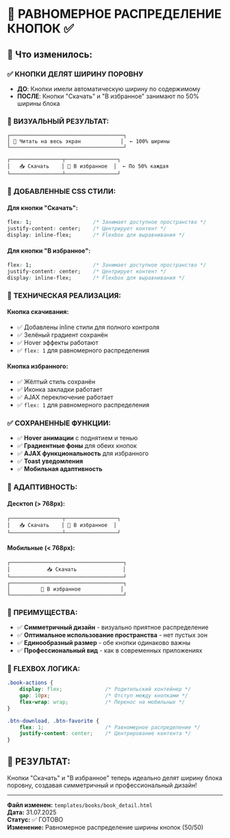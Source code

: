 # 📐 РАВНОМЕРНОЕ РАСПРЕДЕЛЕНИЕ КНОПОК ✅

## 🎯 Что изменилось:

### ✅ **КНОПКИ ДЕЛЯТ ШИРИНУ ПОРОВНУ**
- **ДО**: Кнопки имели автоматическую ширину по содержимому
- **ПОСЛЕ**: Кнопки "Скачать" и "В избранное" занимают по 50% ширины блока

### 📐 **ВИЗУАЛЬНЫЙ РЕЗУЛЬТАТ:**

```
┌─────────────────────────────────────┐
│ 📱 Читать на весь экран             │  ← 100% ширины
└─────────────────────────────────────┘

┌─────────────────┬─────────────────┐
│   📥 Скачать    │ 🔖 В избранное  │  ← По 50% каждая
└─────────────────┴─────────────────┘
```

### 🎨 **ДОБАВЛЕННЫЕ CSS СТИЛИ:**

#### **Для кнопки "Скачать":**
```css
flex: 1;                    /* Занимает доступное пространство */
justify-content: center;    /* Центрирует контент */
display: inline-flex;       /* Flexbox для выравнивания */
```

#### **Для кнопки "В избранное":**
```css
flex: 1;                    /* Занимает доступное пространство */
justify-content: center;    /* Центрирует контент */
display: inline-flex;       /* Flexbox для выравнивания */
```

### 🔧 **ТЕХНИЧЕСКАЯ РЕАЛИЗАЦИЯ:**

#### **Кнопка скачивания:**
- ✅ Добавлены inline стили для полного контроля
- ✅ Зелёный градиент сохранён
- ✅ Hover эффекты работают
- ✅ `flex: 1` для равномерного распределения

#### **Кнопка избранного:**
- ✅ Жёлтый стиль сохранён
- ✅ Иконка закладки работает
- ✅ AJAX переключение работает
- ✅ `flex: 1` для равномерного распределения

### ✅ **СОХРАНЕННЫЕ ФУНКЦИИ:**
- ✅ **Hover анимации** с поднятием и тенью
- ✅ **Градиентные фоны** для обеих кнопок
- ✅ **AJAX функциональность** для избранного
- ✅ **Toast уведомления**
- ✅ **Мобильная адаптивность**

### 📱 **АДАПТИВНОСТЬ:**

#### **Десктоп (> 768px):**
```
┌─────────────────┬─────────────────┐
│   📥 Скачать    │ 🔖 В избранное  │
└─────────────────┴─────────────────┘
```

#### **Мобильные (< 768px):**
```
┌─────────────────────────────────────┐
│            📥 Скачать               │
└─────────────────────────────────────┘
┌─────────────────────────────────────┐
│          🔖 В избранное             │
└─────────────────────────────────────┘
```

### 🎯 **ПРЕИМУЩЕСТВА:**
- ✅ **Симметричный дизайн** - визуально приятное распределение
- ✅ **Оптимальное использование пространства** - нет пустых зон
- ✅ **Единообразный размер** - обе кнопки одинаково важны
- ✅ **Профессиональный вид** - как в современных приложениях

### 🔄 **FLEXBOX ЛОГИКА:**
```css
.book-actions {
    display: flex;              /* Родительский контейнер */
    gap: 10px;                  /* Отступ между кнопками */
    flex-wrap: wrap;            /* Перенос на мобильных */
}

.btn-download, .btn-favorite {
    flex: 1;                    /* Равномерное распределение */
    justify-content: center;    /* Центрирование контента */
}
```

## 🎉 **РЕЗУЛЬТАТ:**
Кнопки "Скачать" и "В избранное" теперь идеально делят ширину блока поровну, создавая симметричный и профессиональный дизайн!

---

**Файл изменен:** `templates/books/book_detail.html`  
**Дата:** 31.07.2025  
**Статус:** ✅ ГОТОВО  
**Изменение:** Равномерное распределение ширины кнопок (50/50)
